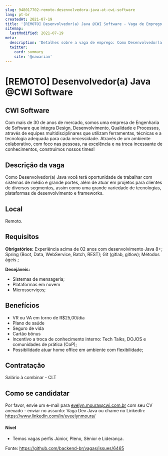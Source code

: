 ```yaml
---
slug: 948017702-remoto-desenvolvedora-java-at-cwi-software
lang: pt-br
createdAt: 2021-07-19
title: '[REMOTO] Desenvolvedor(a) Java @CWI Software - Vaga de Emprego'
sitemap:
  lastModified: 2021-07-19
meta:
  description: 'Detalhes sobre a vaga de emprego: Como Desenvolvedor(a) Java você terá oportunidade de trabalhar com sistemas de médio e grande portes, além de atuar em projetos para clientes de diversos segmentos, assim como uma grande variedade de tecnologias, plataformas de desenvolvimento e frameworks.'
  twitter:
    card: summary
    site: '@nawarian'
---
```


# [REMOTO] Desenvolvedor(a) Java @CWI Software

## CWI Software 

Com mais de 30 de anos de mercado, somos uma empresa de Engenharia de Software que integra Design, Desenvolvimento, Qualidade e Processos, através de equipes multidisciplinares que utilizam ferramentas, técnicas e a tecnologia adequada para cada necessidade. Através de um ambiente colaborativo, com foco nas pessoas, na excelência e na troca incessante de conhecimentos, construímos nossos times! 

## Descrição da vaga

Como Desenvolvedor(a) Java você terá oportunidade de trabalhar com sistemas de médio e grande portes, além de atuar em projetos para clientes de diversos segmentos, assim como uma grande variedade de tecnologias, plataformas de desenvolvimento e frameworks.

## Local

Remoto. 

## Requisitos

**Obrigatórios:**
Experiência acima de 02 anos com desenvolvimento Java 8+;
Spring (Boot, Data, WebService, Batch, REST);
Git (gitlab, gitlow);
Métodos ágeis ;

**Desejáveis:**
- Sistemas de mensageria;
- Plataformas em nuvem 
- Microsserviços; 

## Benefícios

- VR ou VA em torno de R$25,00/dia
- Plano de saúde 
- Seguro de vida
- Cartão bônus
- Incentivo a troca de conhecimento interno: Tech Talks, DOJOS e comunidades de prática (CoP);
- Possibilidade atuar home office em ambiente com flexibilidade; 

## Contratação

Salário à combinar - CLT 

## Como se candidatar

Por favor, envie um e-mail para evelyn.moura@cwi.com.br com seu CV anexado - enviar no assunto: Vaga Dev Java ou chame no LinkedIn: https://www.linkedin.com/in/eveelynmoura/ 

#### Nível
- Temos vagas perfis Júnior, Pleno, Sênior e Liderança. 


Fonte: https://github.com/backend-br/vagas/issues/6465